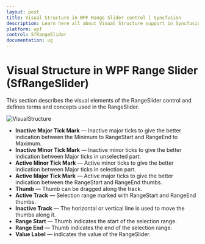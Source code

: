 ```yaml
---
layout: post
title: Visual Structure in WPF Range Slider control | Syncfusion
description: Learn here all about Visual Structure support in Syncfusion WPF Range Slider (SfRangeSlider) control and more.
platform: wpf
control: SfRangeSlider 
documentation: ug
---
```


# Visual Structure in WPF Range Slider (SfRangeSlider)

This section describes the visual elements of the RangeSlider control and defines terms and concepts used in the RangeSlider.

![VisualStructure](Overview_images/VisualStructure.png)


* **Inactive Major Tick Mark** —  Inactive major ticks to give the better indication between the Minimum to RangeStart and RangeEnd to Maximum.
* **Inactive Minor Tick Mark** — Inactive minor ticks to give the better indication between Major ticks in unselected part.
* **Active Minor Tick Mark** — Active minor ticks to give the better indication between Major ticks in selection part. 
* **Active Major Tick Mark** — Active major ticks to give the better indication between the RangeStart and RangeEnd thumbs.
* **Thumb** — Thumb can be dragged along the track.  
* **Active Track** — Selection range marked with RangeStart and RangeEnd thumbs.
* **Inactive Track** — The horizontal or vertical line is used to move the thumbs along it.
* **Range Start** — Thumb indicates the start of the selection range.
* **Range End** — Thumb indicates the end of the selection range.
* **Value Label** — indicates the value of the RangeSlider.
